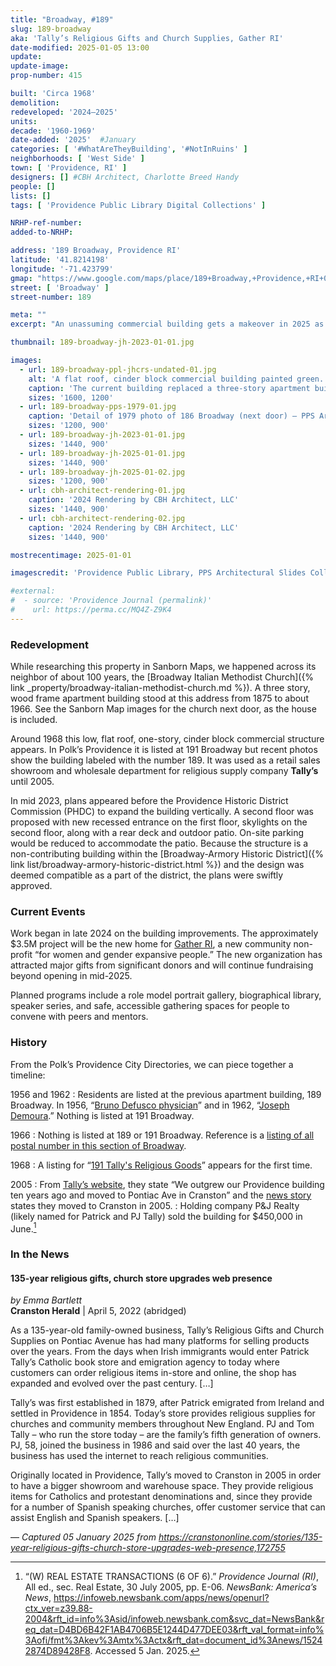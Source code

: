 ```yaml
---
title: "Broadway, #189"
slug: 189-broadway
aka: 'Tally’s Religious Gifts and Church Supplies, Gather RI'
date-modified: 2025-01-05 13:00
update:
update-image:
prop-number: 415

built: 'Circa 1968'
demolition:
redeveloped: '2024–2025'
units:
decade: '1960-1969'
date-added: '2025'  #January
categories: [ '#WhatAreTheyBuilding', '#NotInRuins' ]
neighborhoods: [ 'West Side' ]
town: [ 'Providence, RI' ]
designers: [] #CBH Architect, Charlotte Breed Handy
people: []
lists: []
tags: [ 'Providence Public Library Digital Collections' ]

NRHP-ref-number:
added-to-NRHP:

address: '189 Broadway, Providence RI'
latitude: '41.8214198'
longitude: '-71.423799'
gmap: "https://www.google.com/maps/place/189+Broadway,+Providence,+RI+02903/@41.8214198,-71.423799,632m/data=!3m1!1e3!4m6!3m5!1s0x89e4457355039349:0x4895fc274ed966e2!8m2!3d41.821464!4d-71.423833!16s%2Fg%2F11c28_8ltj?entry=ttu&g_ep=EgoyMDI0MTIxMS4wIKXMDSoASAFQAw%3D%3D"
street: [ 'Broadway' ]
street-number: 189

meta: ""
excerpt: "An unassuming commercial building gets a makeover in 2025 as a community gathering space and offices for a new non-profit"

thumbnail: 189-broadway-jh-2023-01-01.jpg

images:
  - url: 189-broadway-ppl-jhcrs-undated-01.jpg
    alt: 'A flat roof, cinder block commercial building painted green. The building is set back from the street with parking in front, unlike the heighboring houses which come right up to the sidewalk. Renovations will add a second floor, roof deck, solar panels, and outdoor patio.'
    caption: 'The current building replaced a three-story apartment building constructed before 1875, seen right. The main building to the left and center of this photo was the neighboring Broadway Italian Methodist Church. Undated — Providence Public Library, John Hutchins Cady Research Scrapbook'
    sizes: '1600, 1200'
  - url: 189-broadway-pps-1979-01.jpg
    caption: 'Detail of 1979 photo of 186 Broadway (next door) — PPS Architectural Slides Collection'
    sizes: '1200, 900'
  - url: 189-broadway-jh-2023-01-01.jpg
    sizes: '1440, 900'
  - url: 189-broadway-jh-2025-01-01.jpg
    sizes: '1440, 900'
  - url: 189-broadway-jh-2025-01-02.jpg
    sizes: '1200, 900'
  - url: cbh-architect-rendering-01.jpg
    caption: '2024 Rendering by CBH Architect, LLC'
    sizes: '1440, 900'
  - url: cbh-architect-rendering-02.jpg
    caption: '2024 Rendering by CBH Architect, LLC'
    sizes: '1440, 900'

mostrecentimage: 2025-01-01

imagescredit: 'Providence Public Library, PPS Architectural Slides Collection, and CBH Architect LLC'

#external:
#  - source: 'Providence Journal (permalink)'
#    url: https://perma.cc/MQ4Z-Z9K4
---
```


### Redevelopment

While researching this property in Sanborn Maps, we happened across its neighbor of about 100 years, the [Broadway Italian Methodist Church]({% link _property/broadway-italian-methodist-church.md %}). A three story, wood frame apartment building stood at this address from 1875 to about 1966. See the Sanborn Map images for the church next door, as the house is included.

Around 1968 this low, flat roof, one-story, cinder block commercial structure appears. In Polk’s Providence it is listed at 191 Broadway but recent photos show the building labeled with the number 189. It was used as a retail sales showroom and wholesale department for religious supply company **Tally’s** until 2005.

In mid 2023, plans appeared before the Providence Historic District Commission (<span class ="abbr">PHDC</span>) to expand the building vertically. A second floor was proposed with new recessed entrance on the first floor, skylights on the second floor, along with a rear deck and outdoor patio. On-site parking would be reduced to accommodate the patio. Because the structure is a non-contributing building within the [Broadway-Armory Historic District]({% link list/broadway-armory-historic-district.html %}) and the design was deemed compatible as a part of the district, the plans were swiftly approved.


### Current Events

Work began in late 2024 on the building improvements. The approximately $3.5M project will be the new home for [Gather RI](https://gatherri.org/), a new community non-profit “for women and gender expansive people.” The new organization has attracted major gifts from significant donors and will continue fundraising beyond opening in mid-2025.

Planned programs include a role model portrait gallery, biographical library, speaker series, and safe, accessible gathering spaces for people to convene with peers and mentors.


### History

From the Polk’s Providence City Directories, we can piece together a timeline:

1956 and 1962
: Residents are listed at the previous apartment building, 189 Broadway. In 1956, “[Bruno Defusco physician](https://archive.org/details/polksprovidencepunse_1/page/n435/mode/2up)” and in 1962, “[Joseph Demoura](https://archive.org/details/polksprovidencepunse_2/page/n149/mode/2up).” Nothing is listed at 191 Broadway.

1966
: Nothing is listed at 189 or 191 Broadway. Reference is a [listing of all postal number in this section of Broadway](https://archive.org/details/polksprovidencep00unse_0/page/n1331/mode/2up).

1968 
: A listing for “[191 Tally's Religious Goods](https://archive.org/details/polksprovidencepunse_3/page/n1355/mode/2up)” appears for the first time.

2005
: From [Tally’s website](https://tallys.com/), they state “We outgrew our Providence building ten years ago and moved to Pontiac Ave in Cranston” and the [news story](#in-the-news) states they moved to Cranston in 2005.
: Holding company P&J Realty (likely named for Patrick and PJ Tally) sold the building for $450,000 in June.[^1]

[^1]: “(W) REAL ESTATE TRANSACTIONS (6 OF 6).” <em>Providence Journal (RI)</em>, All ed., sec. Real Estate, 30 July 2005, pp. E-06. <em>NewsBank: America’s News</em>, https://infoweb.newsbank.com/apps/news/openurl?ctx_ver=z39.88-2004&rft_id=info%3Asid/infoweb.newsbank.com&svc_dat=NewsBank&req_dat=D4BD6B42F1AB4706B5E1244D477DEE03&rft_val_format=info%3Aofi/fmt%3Akev%3Amtx%3Actx&rft_dat=document_id%3Anews/15242874D89428F8. Accessed 5 Jan. 2025.


### In the News

#### 135-year religious gifts, church store upgrades web presence

_by Emma Bartlett_  
**Cranston Herald** | April 5, 2022 (abridged)

As a 135-year-old family-owned business, Tally’s Religious Gifts and Church Supplies on Pontiac Avenue has had many platforms for selling products over the years. From the days when Irish immigrants would enter Patrick Tally’s Catholic book store and emigration agency to today where customers can order religious items in-store and online, the shop has expanded and evolved over the past century. […]

Tally’s was first established in 1879, after Patrick emigrated from Ireland and settled in Providence in 1854. Today’s store provides religious supplies for churches and community members throughout New England. PJ and Tom Tally – who run the store today – are the family’s fifth generation of owners. PJ, 58, joined the business in 1986 and said over the last 40 years, the business has used the internet to reach religious communities.

Originally located in Providence, Tally’s moved to Cranston in 2005 in order to have a bigger showroom and warehouse space. They provide religious items for Catholics and protestant denominations and, since they provide for a number of Spanish speaking churches, offer customer service that can assist English and Spanish speakers. […]

— _Captured 05 January 2025 from https://cranstononline.com/stories/135-year-religious-gifts-church-store-upgrades-web-presence,172755_